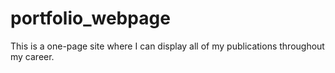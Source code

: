 # portfolio_webpage
This is a one-page site where I can display all of my publications throughout my career.
